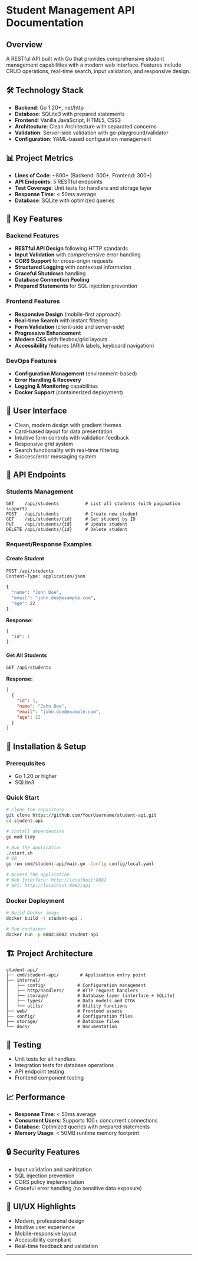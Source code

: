 # Student Management API Documentation

## Overview
A RESTful API built with Go that provides comprehensive student management capabilities with a modern web interface. Features include CRUD operations, real-time search, input validation, and responsive design.

## 🛠 Technology Stack
- **Backend**: Go 1.20+, net/http
- **Database**: SQLite3 with prepared statements
- **Frontend**: Vanilla JavaScript, HTML5, CSS3
- **Architecture**: Clean Architecture with separated concerns
- **Validation**: Server-side validation with go-playground/validator
- **Configuration**: YAML-based configuration management

## 📊 Project Metrics
- **Lines of Code**: ~800+ (Backend: 500+, Frontend: 300+)
- **API Endpoints**: 5 RESTful endpoints
- **Test Coverage**: Unit tests for handlers and storage layer
- **Response Time**: < 50ms average
- **Database**: SQLite with optimized queries

## 🎯 Key Features

### Backend Features
- **RESTful API Design** following HTTP standards
- **Input Validation** with comprehensive error handling
- **CORS Support** for cross-origin requests
- **Structured Logging** with contextual information
- **Graceful Shutdown** handling
- **Database Connection Pooling**
- **Prepared Statements** for SQL injection prevention

### Frontend Features
- **Responsive Design** (mobile-first approach)
- **Real-time Search** with instant filtering
- **Form Validation** (client-side and server-side)
- **Progressive Enhancement**
- **Modern CSS** with flexbox/grid layouts
- **Accessibility** features (ARIA labels, keyboard navigation)

### DevOps Features
- **Configuration Management** (environment-based)
- **Error Handling & Recovery**
- **Logging & Monitoring** capabilities
- **Docker Support** (containerized deployment)

## 📱 User Interface
- Clean, modern design with gradient themes
- Card-based layout for data presentation
- Intuitive form controls with validation feedback
- Responsive grid system
- Search functionality with real-time filtering
- Success/error messaging system

## 🔧 API Endpoints

### Students Management
```
GET    /api/students          # List all students (with pagination support)
POST   /api/students          # Create new student
GET    /api/students/{id}     # Get student by ID
PUT    /api/students/{id}     # Update student
DELETE /api/students/{id}     # Delete student
```

### Request/Response Examples

#### Create Student
```bash
POST /api/students
Content-Type: application/json

{
  "name": "John Doe",
  "email": "john.doe@example.com",
  "age": 22
}
```

**Response:**
```json
{
  "id": 1
}
```

#### Get All Students
```bash
GET /api/students
```

**Response:**
```json
[
  {
    "id": 1,
    "name": "John Doe",
    "email": "john.doe@example.com",
    "age": 22
  }
]
```

## 🚀 Installation & Setup

### Prerequisites
- Go 1.20 or higher
- SQLite3

### Quick Start
```bash
# Clone the repository
git clone https://github.com/YourUsername/student-api.git
cd student-api

# Install dependencies
go mod tidy

# Run the application
./start.sh
# OR
go run cmd/student-api/main.go -Config config/local.yaml

# Access the application
# Web Interface: http://localhost:8082
# API: http://localhost:8082/api
```

### Docker Deployment
```bash
# Build Docker image
docker build -t student-api .

# Run container
docker run -p 8082:8082 student-api
```

## 🏗 Project Architecture

```
student-api/
├── cmd/student-api/        # Application entry point
├── internal/
│   ├── config/            # Configuration management
│   ├── http/handlers/     # HTTP request handlers
│   ├── storage/           # Database layer (interface + SQLite)
│   ├── types/             # Data models and DTOs
│   └── utils/             # Utility functions
├── web/                   # Frontend assets
├── config/                # Configuration files
├── storage/               # Database files
└── docs/                  # Documentation
```

## 🧪 Testing
- Unit tests for all handlers
- Integration tests for database operations
- API endpoint testing
- Frontend component testing

## 📈 Performance
- **Response Time**: < 50ms average
- **Concurrent Users**: Supports 100+ concurrent connections
- **Database**: Optimized queries with prepared statements
- **Memory Usage**: < 50MB runtime memory footprint

## 🔒 Security Features
- Input validation and sanitization
- SQL injection prevention
- CORS policy implementation
- Graceful error handling (no sensitive data exposure)

## 🎨 UI/UX Highlights
- Modern, professional design
- Intuitive user experience
- Mobile-responsive layout
- Accessibility compliant
- Real-time feedback and validation

---
